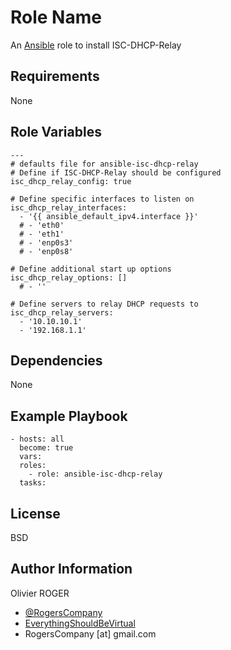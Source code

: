 Role Name
=========

An [Ansible] role to install ISC-DHCP-Relay

Requirements
------------

None

Role Variables
--------------

```
---
# defaults file for ansible-isc-dhcp-relay
# Define if ISC-DHCP-Relay should be configured
isc_dhcp_relay_config: true

# Define specific interfaces to listen on
isc_dhcp_relay_interfaces:
  - '{{ ansible_default_ipv4.interface }}'
  # - 'eth0'
  # - 'eth1'
  # - 'enp0s3'
  # - 'enp0s8'

# Define additional start up options
isc_dhcp_relay_options: []
  # - ''

# Define servers to relay DHCP requests to
isc_dhcp_relay_servers:
  - '10.10.10.1'
  - '192.168.1.1'
```

Dependencies
------------

None

Example Playbook
----------------

```
- hosts: all
  become: true
  vars:
  roles:
    - role: ansible-isc-dhcp-relay
  tasks:
```

License
-------

BSD

Author Information
------------------

Olivier ROGER
- [@RogersCompany]
- [EverythingShouldBeVirtual]
- RogersCompany [at] gmail.com

[@RogersCompany]: <https://www.twitter.com/RogersCompany>
[EverythingShouldBeVirtual]: <http://www.everythingshouldbevirtual.com>

[Ansible]: <https://www.ansible.com>
